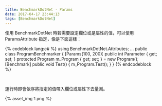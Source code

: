 ```yaml
---
title: BenchmarkDotNet - Params
date: 2017-04-17 23:44:13
tags: [BenchmarkDotNet]
---
```


使用 BenchmarkDotNet 時若需要設定欄位或是屬性的值，可以使用 ParamsAttribute 指定，像是下面這樣：  

<!-- More -->

{% codeblock lang:c# %}
using BenchmarkDotNet.Attributes;
... 
public class ProgramBenchmarker { 
  [Params(100, 200)] 
  public int Parameter { get; set; } 
  protected Program m_Program { get; set; } = new Program(); 
  [Benchmark] 
  public void Test() { 
    m_Program.Test(); 
  } 
}
{% endcodeblock %}

<br/>


運行時即會依序將指定的值帶入欄位或屬性下去量測。  

{% asset_img 1.png %}

<br/>
